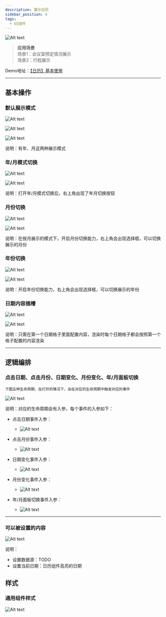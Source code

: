 ```yaml
---
description: 展示日历
sidebar_position: 4
tags:
  - UI组件
---
```


![Alt text](img/image.png)

> **应用场景**\
场景1：会议室预定情况展示\
场景2：行程展示

Demo地址：[【日历】基本使用](https://my.mybricks.world/mybricks-app-pcspa/index.html?id=475046653620293)

----
## 基本操作
### 默认展示模式
![Alt text](img/image-1.png)

![Alt text](img/image-2.png)

![Alt text](img/image-3.png)

说明：有年、月这两种展示模式

### 年/月模式切换
![Alt text](img/image-4.png)

![Alt text](img/image-5.png)

说明：打开年/月模式切换后，右上角出现了年月切换按钮

### 月份切换
![Alt text](img/image-6.png)

![Alt text](img/image-7.png)

说明：在按月展示的模式下，开启月份切换能力，右上角会出现选择框，可以切换展示的月份

### 年份切换
![Alt text](img/image-8.png)

![Alt text](img/image-9.png)

说明：开启年份切换能力，右上角会出现选择框，可以切换展示的年份

### 日期内容插槽
![Alt text](img/image-10.png)

![Alt text](img/image-11.png)

说明：只需在第一个日期格子里面配置内容，渲染时每个日期格子都会按照第一个格子配置的内容渲染

----
## 逻辑编排
### 点击日期、点击月份、日期变化、月份变化、年/月面板切换 
```
下图五种生命周期，在打开的情况下，会在对应的生命周期中触发对应的事件
```
![Alt text](img/image-12.png)

说明：对应的生命周期会有入参，每个事件的入参如下：

- 点击日期事件入参：
  - ![Alt text](img/image-13.png)

- 点击月份事件入参：
  - ![Alt text](img/image-14.png)

- 日期变化事件入参：
  - ![Alt text](img/image-15.png)

- 月份变化事件入参：
  - ![Alt text](img/image-16.png)

- 年/月面板切换事件入参：
  - ![Alt text](img/image-17.png)

----

### 可以被设置的内容
![Alt text](img/image-18.png)

说明：
- 设置数据源：TODO
- 设置当前日期：日历组件高亮的日期

## 样式
### 通用组件样式
![Alt text](img/image-19.png)
